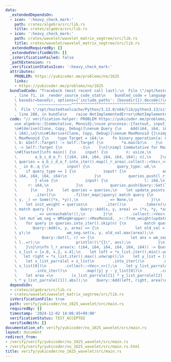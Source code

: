 ```yaml
---
data:
  _extendedDependsOn:
  - icon: ':heavy_check_mark:'
    path: crates/algebra/src/lib.rs
    title: crates/algebra/src/lib.rs
  - icon: ':heavy_check_mark:'
    path: crates/wavelet/wavelet_matrix_segtree/src/lib.rs
    title: crates/wavelet/wavelet_matrix_segtree/src/lib.rs
  _extendedRequiredBy: []
  _extendedVerifiedWith: []
  _isVerificationFailed: false
  _pathExtension: rs
  _verificationStatusIcon: ':heavy_check_mark:'
  attributes:
    PROBLEM: https://yukicoder.me/problems/no/1625
    links:
    - https://yukicoder.me/problems/no/1625
  bundledCode: "Traceback (most recent call last):\n  File \"/opt/hostedtoolcache/Python/3.13.0/x64/lib/python3.13/site-packages/onlinejudge_verify/documentation/build.py\"\
    , line 71, in _render_source_code_stat\n    bundled_code = language.bundle(stat.path,\
    \ basedir=basedir, options={'include_paths': [basedir]}).decode()\n          \
    \         ~~~~~~~~~~~~~~~^^^^^^^^^^^^^^^^^^^^^^^^^^^^^^^^^^^^^^^^^^^^^^^^^^^^^^^^^^^^^^^^^^\n\
    \  File \"/opt/hostedtoolcache/Python/3.13.0/x64/lib/python3.13/site-packages/onlinejudge_verify/languages/rust.py\"\
    , line 288, in bundle\n    raise NotImplementedError\nNotImplementedError\n"
  code: "// verification-helper: PROBLEM https://yukicoder.me/problems/no/1625\n\n\
    use algebra::{Commutative, Monoid};\nuse proconio::{fastout, input};\nuse wavelet_matrix_segtree::WMSegWrapper;\n\
    \n#[derive(Clone, Copy, Debug)]\nenum Query {\n    Add(i64, i64, i64),\n    Get(i64,\
    \ i64),\n}\n\n#[derive(Clone, Copy, Debug)]\nenum MaxMonoid {}\nimpl Monoid for\
    \ MaxMonoid {\n    type Target = i64;\n    fn binary_operation(a: &Self::Target,\
    \ b: &Self::Target) -> Self::Target {\n        *a.max(b)\n    }\n    fn id_element()\
    \ -> Self::Target {\n        -1\n    }\n}\nimpl Commutative for MaxMonoid {}\n\
    \n#[fastout]\nfn main() {\n    input! {\n        n: usize,\n        q: usize,\n\
    \        a_b_c_d_e_f: [(i64, i64, i64, i64, i64, i64); n],\n    }\n    let mut\
    \ queries = a_b_c_d_e_f.into_iter().map(l_r_area).collect::<Vec<_>>();\n    for\
    \ _ in 0..q {\n        input! {\n            query_type: u8,\n        }\n    \
    \    if query_type == 1 {\n            input! {\n                add: (i64, i64,\
    \ i64, i64, i64, i64)\n            }\n            queries.push(l_r_area(add));\n\
    \        } else {\n            input! {\n                l: i64,\n           \
    \     r: i64,\n            }\n            queries.push(Query::Get(l, r));\n  \
    \      }\n    }\n    let queries = queries;\n    let update_points = queries\n\
    \        .iter()\n        .filter_map(|query| match query {\n            Query::Add(x,\
    \ y, _) => Some((*x, *y)),\n            _ => None,\n        })\n        .collect::<Vec<_>>();\n\
    \    let init_weight = queries\n        .iter()\n        .take(n)\n        .map(|query|\
    \ match query {\n            Query::Add(x, y, area) => (*x, *y, *area),\n    \
    \        _ => unreachable!(),\n        })\n        .collect::<Vec<_>>();\n   \
    \ let mut wm_seg = WMSegWrapper::<MaxMonoid, _>::from_weight(update_points, &init_weight);\n\
    \    for query in queries.into_iter().skip(n) {\n        match query {\n     \
    \       Query::Add(x, y, area) => {\n                let old_val = wm_seg.get(x,\
    \ y);\n                wm_seg.set(x, y, old_val.max(area));\n            }\n \
    \           Query::Get(l, r) => {\n                let ans = wm_seg.rect_sum_monoid(l..=r,\
    \ l..=r);\n                println!(\"{}\", ans);\n            }\n        }\n\
    \    }\n}\n\nfn l_r_area(x: (i64, i64, i64, i64, i64, i64)) -> Query {\n    let\
    \ x_list = [x.0, x.2, x.4];\n    let left = *x_list.iter().min().unwrap();\n \
    \   let right = *x_list.iter().max().unwrap();\n    let y_list = [x.1, x.3, x.5];\n\
    \    let x_list_parralel = x_list\n        .into_iter()\n        .map(|x| x -\
    \ x_list[0])\n        .collect::<Vec<_>>();\n    let y_list_parralel = y_list\n\
    \        .into_iter()\n        .map(|y| y - y_list[0])\n        .collect::<Vec<_>>();\n\
    \    let area =\n        (x_list_parralel[1] * y_list_parralel[2] - x_list_parralel[2]\
    \ * y_list_parralel[1]).abs();\n    Query::Add(left, right, area)\n}\n"
  dependsOn:
  - crates/algebra/src/lib.rs
  - crates/wavelet/wavelet_matrix_segtree/src/lib.rs
  isVerificationFile: true
  path: verify/yukicoder/no_1625_wavelet/src/main.rs
  requiredBy: []
  timestamp: '2024-12-02 14:06:45+09:00'
  verificationStatus: TEST_ACCEPTED
  verifiedWith: []
documentation_of: verify/yukicoder/no_1625_wavelet/src/main.rs
layout: document
redirect_from:
- /verify/verify/yukicoder/no_1625_wavelet/src/main.rs
- /verify/verify/yukicoder/no_1625_wavelet/src/main.rs.html
title: verify/yukicoder/no_1625_wavelet/src/main.rs
---
```

